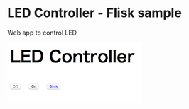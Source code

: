 LED Controller - Flisk sample
===============

Web app to control LED <br>

<img src="https://github.com/FabLabKannai/RaspiStudy/blob/master/5_web/sample/37_led_deamon/LedSample/docs/37_led_deamon.png" width="300" /> <br/>
